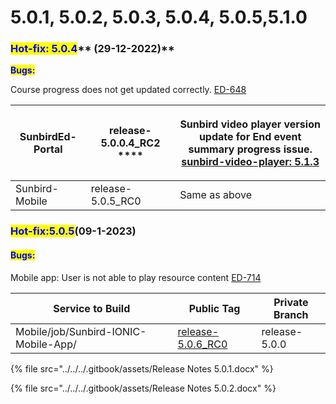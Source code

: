 # 5.0.1, 5.0.2, 5.0.3, 5.0.4, 5.0.5,5.1.0

### <mark style="color:blue;">**Hot-fix:  5.0.4**</mark>** (29-12-2022)**

<mark style="color:blue;">**Bugs:**</mark>

Course progress does not get updated correctly.  [ED-648](https://project-sunbird.atlassian.net/browse/ED-648)

| SunbirdEd-Portal | release-5.0.0.4\_RC2[**​**](https://www.npmjs.com/package/@project-sunbird/sunbird-video-player-v9/v/5.1.3)**** | <p>Sunbird video player version update for End event summary progress issue.<br><a href="https://www.npmjs.com/package/@project-sunbird/sunbird-video-player-v9/v/5.1.3">sunbird-video-player: 5.1.3</a></p> |
| ---------------- | --------------------------------------------------------------------------------------------------------------- | ------------------------------------------------------------------------------------------------------------------------------------------------------------------------------------------------------------ |
| Sunbird-Mobile   | release-5.0.5\_RC0                                                                                              | Same as above                                                                                                                                                                                                |

### <mark style="color:blue;">Hot-fix:5.0.5</mark>(09-1-2023)

#### <mark style="color:blue;">Bugs:</mark>

Mobile app: User is not able to play resource content [ED-714](https://project-sunbird.atlassian.net/browse/ED-714)

| Service to Build                     | Public Tag                                                                                       | Private Branch |
| ------------------------------------ | ------------------------------------------------------------------------------------------------ | -------------- |
| Mobile/job/Sunbird-IONIC-Mobile-App/ | [release-5.0.6\_RC0](https://github.com/Sunbird-Ed/SunbirdEd-mobile-app/tree/release-5.0.6\_RC0) | release-5.0.0  |

{% file src="../../../.gitbook/assets/Release Notes 5.0.1.docx" %}

{% file src="../../../.gitbook/assets/Release Notes 5.0.2.docx" %}
